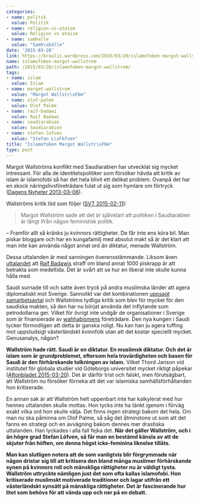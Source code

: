 ```yaml
---
categories:
- name: politik
  value: Politik
- name: religion-vs-ateism
  value: Religion vs ateism
- name: samhalle
  value: "Samh\xE4lle"
date: '2015-03-20'
link: https://kraulis.wordpress.com/2015/03/20/islamofoben-margot-wallstrom/
name: islamofoben-margot-wallstrom
path: /2015/03/20/islamofoben-margot-wallstrom/
tags:
- name: islam
  value: Islam
- name: margot-wallstrom
  value: "Margot Wallstr\xF6m"
- name: olof-palme
  value: Olof Palme
- name: raif-badawi
  value: Raif Badawi
- name: saudiarabien
  value: Saudiarabien
- name: stefan-lofven
  value: "Stefan L\xF6fven"
title: "Islamofoben Margot Wallstr\xF6m"
type: post
---
```

Margot Wallströms konflikt med Saudiarabien har utvecklat sig mycket intressant. För alla de identitetspolitiker som försöker hävda att kritik av islam är islamofobi så har det hela blivit ett delikat problem. Ovanpå det har en skock näringslivsföreträdare fulat ut sig som hymlare om förtryck ([Dagens Nyheter 2013-03-06](http://www.dn.se/debatt/sveriges-trovardighet-som-handelspartner-star-pa-spel/)).

Wallströms kritik löd som följer ([SVT 2015-02-11](http://www.svt.se/nyheter/inrikes/hard-kritik-mot-saudisamarbete)):

> Margot Wallström sade att det är självklart att politiken i Saudiarabien är långt ifrån någon feministisk politik.

– Framför allt så kränks ju kvinnors rättigheter. De får inte ens köra bil. Man piskar bloggare och har en kungafamilj med absolut makt så är det klart att man inte kan använda något annat ord än diktatur, menade Wallström.

Dessa uttalanden är med sanningen överensstämmande. Liksom även [uttalandet](http://www.gp.se/nyheter/sverige/1.2605207-wallstrom-medeltida-bestraffning) att [Raif Badawis](http://en.wikipedia.org/wiki/Raif_Badawi) straff om bland annat 1000 piskrapp är att betrakta som medeltida. Det är svårt att se hur en liberal inte skulle kunna hålla med.

Saudi surnade till och satte även tryck på andra muslimska länder att agera diplomatiskt mot Sverige. Sannolikt var det kombinationen [uppsagt samarbetsavtal](http://www.dn.se/nyheter/sverige/saudiavtalet-kommer-inte-att-forlangas/) och Wallströms tydliga kritik som blev för mycket för den saudiska makten, så den har nu börjat använda det inflytande som petrodollarna ger. Vilket för övrigt inte undgår de organisationer i Sverige som är finansierade av [wahhabismens](http://sv.wikipedia.org/wiki/Wahhabism) företrädare. Den nya kungen i Saudi tycker förmodligen att detta är ganska roligt. Nu kan han ju agera tuffing mot uppstudsigt västerländskt kvinnfolk utan att det kostar speciellt mycket. Genusanalys, någon?

**Wallström hade rätt. Saudi är en diktatur. En muslimsk diktatur. Och det är islam som är grundproblemet, eftersom hela trovärdigheten och basen för Saudi är den förhärskande tolkningen av islam.** Vilket Thord Janson vid institutet för globala studier vid Göteborgs universitet mycket riktigt påpekar ([Aftonbladet 2015-03-20](http://www.aftonbladet.se/nyheter/article20501046.ab)). Det är därför trist och falskt, men förutsägbart, att Wallström nu försöker förneka att det var islamiska samhällsförhållanden hon kritiserade.

En annan sak är att Wallström helt uppenbart inte har kalkylerat med hur hennes uttalanden skulle mottas. Hon tycks inte ha tänkt igenom i förväg exakt vilka ord hon skulle välja. Det finns ingen strategi bakom det hela. Om man nu ska påminna om Olof Palme, så såg det åtminstone ut som att det fanns en strategi och en avvägning bakom dennes mer drastiska uttalanden. Han lyckades i alla fall fejka det. **När det gäller Wallström, och i än högre grad Stefan Löfven, så får man en bestämd känsla av att de skjuter från höften, om denna högst icke-feminina liknelse tillåts.**

**Man kan slutligen notera att de som vanligtvis blir förgrymmade när någon dristar sig till att kritisera den bland många muslimer förhärskande synen på kvinnors roll och mänskliga rättigheter nu är väldigt tysta. Wallström uttryckte nämligen just det som ofta kallas islamofobi. Hon kritiserade muslimskt motiverade traditioner och lagar utifrån ett västerländskt synsätt på mänskliga rättigheter. Det är fascinerande hur litet som behövs för att vända upp och ner på en debatt.**
